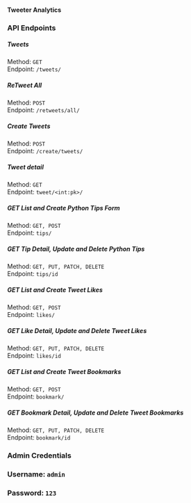 #### Tweeter Analytics


### API Endpoints
##### Tweets
Method: `GET`  
Endpoint: `/tweets/`  

##### ReTweet All
Method: `POST`  
Endpoint: `/retweets/all/`  


##### Create Tweets
Method: `POST`  
Endpoint: `/create/tweets/`  


##### Tweet detail
Method: `GET`  
Endpoint: `tweet/<int:pk>/`  


##### GET List and Create Python Tips Form
Method: `GET, POST`  
Endpoint: `tips/`  


##### GET Tip Detail, Update and Delete Python Tips
Method: `GET, PUT, PATCH, DELETE`  
Endpoint: `tips/id`  



##### GET List and Create Tweet Likes
Method: `GET, POST`  
Endpoint: `likes/`  


##### GET Like Detail, Update and Delete Tweet Likes
Method: `GET, PUT, PATCH, DELETE`  
Endpoint: `likes/id`  


##### GET List and Create Tweet Bookmarks
Method: `GET, POST`  
Endpoint: `bookmark/`  


##### GET Bookmark Detail, Update and Delete Tweet Bookmarks
Method: `GET, PUT, PATCH, DELETE`  
Endpoint: `bookmark/id`  



### Admin Credentials
### Username: `admin`  
### Password: `123` 
